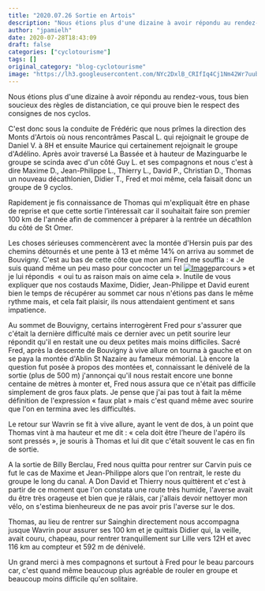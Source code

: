 ```yaml
---
title: "2020.07.26 Sortie en Artois"
description: "Nous étions plus d'une dizaine à avoir répondu au rendez-vous, tous bien soucieux des règles de distanciation, ce qui prouve bien le respect des consignes de nos cyclos."
author: "jpamielh"
date: 2020-07-28T18:43:09
draft: false
categories: ["cyclotourisme"]
tags: []
original_category: "blog-cyclotourisme"
image: "https://lh3.googleusercontent.com/NYc2DxlB_CRIfIq4Cj1Nm42Wr7uubcq4GlxUP_Xb-W0NYQqt6RZLUQNVGLCQMj5Pw2pFUNAJhPnJ8uuEA9DEmrWrU6Zqqw_dLdNKRhzk1CHHYo_1yTgS4sVC46qaga2EhJQjH2_ueWU_k2siuJNw8v8U0Z6tDq5juJLQDmOLoP3naqm_hy1fzHnASIKlwIoUb9XTLoMSugmzTeZhR2ndGmmb78AkMfwagdCFucd2sVz2rnRpTW85sFcZ9WNudKLcA6D6SvCGHlLu4KKHVmrl6ZYLznxHQkPUC6OmfKAA_jxTgWgQ8a4ZtEFbfXALg2ynSUKwIABAytRVoAerOI6eHuu1cE46uWS_CEdE7H0fsnPegwyHo2rXiQHx4VzOvR3YS_qfGUQktxnKmn5pCwCaSWGTQRUb9FNH7RcdM373WVeNVQiJoB5DfZ5VJssGBBRC1LeSsM8osR9DXBbJPgsJwndQ784tzWjeZU7hpQynbNFaA8gwRPs3gmcG82S4hQH2KoQ3LHzcJja7rRQE3KCeSqgXGjrFNRHf1LzuV98mapBY1R9bhH_9LJQZBgz1ecrUV6HE6p6lsKcC_4bLEb-DefpLZE5RVxqSitbq_hvtCojMQ6rRmD-k7_Vnyh9Ec0jlYEUeZcnYXq5aMwFb4uW3yW0MEAtCM4A6OXO3L53c8PLEBsr5IZOlwLYhDJoblw=w1130-h848-no?authuser=0"
---
```


Nous étions plus d'une dizaine à avoir répondu au rendez-vous, tous bien soucieux des règles de distanciation, ce qui prouve bien le respect des consignes de nos cyclos.

<!--more-->

C'est donc sous la conduite de Frédéric que nous prîmes la direction des Monts d'Artois où nous rencontrâmes Pascal L. qui rejoignait le groupe de Daniel V. à 8H et ensuite Maurice qui certainement rejoignait le groupe d'Adélino. Après avoir traversé La Bassée et à hauteur de Mazinguarbe le groupe se scinda avec d'un côté Guy L. et ses compagnons et nous c'est à dire Maxime D., Jean-Philippe L., Thierry L., David P., Christian D., Thomas un nouveau décathlonien, Didier T., Fred et moi même, cela faisait donc un groupe de 9 cyclos.

Rapidement je fis connaissance de Thomas qui m'expliquait être en phase de reprise et que cette sortie l’intéressait car il souhaitait faire son premier 100 km de l'année afin de commencer à préparer à la rentrée un décathlon du côté de St Omer.

Les choses sérieuses commencèrent avec la montée d'Hersin puis par des chemins détournés et une pente à 13 et même 14% on arriva au sommet de Bouvigny. C'est au bas de cette côte que mon ami Fred me souffla&nbsp;: «&nbsp;Je suis quand même un peu maso pour concocter un tel [![Image](https://lh3.googleusercontent.com/68e9rsTrIRt5kNQWvryRWSngpyXkwyV1jFFoO_a2VTYKXPJnfkEOh5DjVNmlk8GwcTJwlxMSSqqd8RiTlOj0qVlThiceiQTHM5325GZv5CpHrtc9ZDxmI6Zrh5rmePz7BIs-MR24ALQhDgFQbhrO3_v-ttz9AeCcy_CtJsC7r-889ALIh6dWjSKS_OQkDNcPFkihgzdr-EXNcxC7mSBnfLtrNHlbENTGOyW5JjZFP_PBXpldKG5hA10Heikjm5PjcxD6_f7IWuoBddDTQMSF2qMVluZxIEo4gItGIL9ROaB8DDinNI3pBIw401KYH_Q4invnFHqHA1psHkgT159UE9OEvVr2JNXdSxOTJa7dxg7it-BhFhmfIv7XTqZIGHVSAs9Z-Jlh0jg9NhUff3M3kzhAFsWj31n0WhOt-mZx-vEL1zKJ_Qq81KBwoE6Hz0Tbmki_cEhmi4TpfpHv-I-5Ezfe3R3u8YqR2clSlIT8-mFlOgcmR_YK38zAatqIQpjGXH3s3rMGi3yXnpg--okXkvoWiAWkH0rz1Lmsr0c-DwdoxFLavmM1KKkOhzOoeuHYP2ADEpEkhz-3dV6taBcbo_4BcnL3rlKGlWmmZjFpeQBb4CCYS2vT-4nuUIeRiO8MFUhR3jqMcAIVVt3CyDCVGf7FBnVC4zJMmQNTxZ2LX2A5G9KJDlCUIWHTpYsYmg=w1130-h848-no?authuser=0)](https://lh3.googleusercontent.com/-VdwoPuJhAGMId7thheP63mR8wiZg1BL93ESrPx3YSSveIHy18UxUCLWEet1K-Yy5g2zeVsCDyFgKz8SBS9K7SEyqFjOltyHm6yYlpdfky7iOgymN5sOpJ2TgDQuf7FIRf3h0ltCkC2oo2YRWALzeyWoAy5y0KV5NVB8Ds99ilmxx_HQy9mi45yKqZf_HpQ-M6rzN6ZCZ_CXwHZ-1V6N4qPc972DhYMO4MV1Cqfxx90lhwugfOHgqIX3X5_0gbSVWP3L9Xt9LIO0CjLjS-JjfCtm_D2Dv7HMaQqLNOyk6E8Yj44keCmGIWf1qEiE5P3wTHFygOUMtOO5qpR9uOn6iLrvAOBi-ONxzyV_4TU_ZnXNWTnqDs6XwLAQzSrxZU7gS7Mxz8lsnwdt9B1sfcHuwwu1h2lYYBeXtqj-DrZd98E9INruNfGoebUPzz8xp0mo4Rda39PPBOp9bc08SqOt8q8DXR4h1yqm0aZYuCPC5_WNVR3dg8JiZf62yOjIAQI7EJ875t1yDlolpGUpazfoAWocudwBRBEQy2mls6giHymmLB79XQxK2yFzrSreE0D6jRdcZvTOscrwbB1pvaMuMEB07W_ONgCnHmTa9n-ZFaQXzJN5mXRMAVzsPD88xPS_f6O2DHU0D0mR48xsp-M9nYCLW5MrVWRdGxrkZcS99_oxQ7xCTdtSJHcwk3FgkQ=w1130-h848-no?authuser=0)parcours&nbsp;» et je lui répondis&nbsp; «&nbsp;oui tu as raison mais on aime cela&nbsp;». Inutile de vous expliquer que nos costauds Maxime, Didier, Jean-Philippe et David eurent bien le temps de récupérer au sommet car nous n'étions pas dans le même rythme mais, et cela fait plaisir, ils nous attendaient gentiment et sans impatience.

Au sommet de Bouvigny, certains interrogèrent Fred pour s'assurer que c'était la dernière difficulté mais ce dernier avec un petit sourire leur répondit qu'il en restait une ou deux petites mais moins difficiles. Sacré Fred, après la descente de Bouvigny à vive allure on tourna à gauche et on se paya la montée d'Ablin St Nazaire au fameux mémorial. Là encore la question fut posée à propos des montées et, connaissant le dénivelé de la sortie (plus de 500 m) j'annonçai qu'il nous restait encore une bonne centaine de mètres à monter et, Fred nous assura que ce n'était pas difficile simplement de gros faux plats. Je pense que j'ai pas tout à fait la même définition de l'expression «&nbsp;faux plat&nbsp;» mais c'est quand même avec sourire que l'on en termina avec les difficultés.

Le retour sur Wavrin se fit à vive allure, ayant le vent de dos, à un point que Thomas vint à ma hauteur et me dit&nbsp;: «&nbsp;cela doit être l’heure de l'apéro ils sont pressés&nbsp;», je souris à Thomas et lui dit que c'était souvent le cas en fin de sortie.

A la sortie de Billy Berclau, Fred nous quitta pour rentrer sur Carvin puis ce fut le cas de Maxime et Jean-Philippe alors que l'on rentrait, le reste du groupe le long du canal. A Don David et Thierry nous quittèrent et c'est à partir de ce moment que l'on constata une route très humide, l'averse avait du être très orageuse et bien que je râlais, car j'allais devoir nettoyer mon vélo, on s'estima bienheureux de ne pas avoir pris l'averse sur le dos.

Thomas, au lieu de rentrer sur Sainghin directement nous accompagna jusque Wavrin pour assurer ses 100 km et je quittais Didier qui, la veille, avait couru, chapeau, pour rentrer tranquillement sur Lille vers 12H et avec 116 km au compteur et 592 m de dénivelé.

Un grand merci à mes compagnons et surtout à Fred pour le beau parcours car, c'est quand même beaucoup plus agréable de rouler en groupe et beaucoup moins difficile qu'en solitaire.